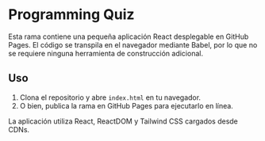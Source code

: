 # Programming Quiz

Esta rama contiene una pequeña aplicación React desplegable en GitHub Pages.
El código se transpila en el navegador mediante Babel, por lo que no se
requiere ninguna herramienta de construcción adicional.

## Uso
1. Clona el repositorio y abre `index.html` en tu navegador.
2. O bien, publica la rama en GitHub Pages para ejecutarlo en línea.

La aplicación utiliza React, ReactDOM y Tailwind CSS cargados desde CDNs.
